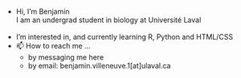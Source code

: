 - Hi, I’m Benjamin<br>
  I am an undergrad student in biology at Université Laval
  <br>
  <br>
- I’m interested in, and currently learning R, Python and HTML/CSS
- 📫 How to reach me ...<br>
    * by messaging me here
    * by email: benjamin.villeneuve.1[at]ulaval.ca

